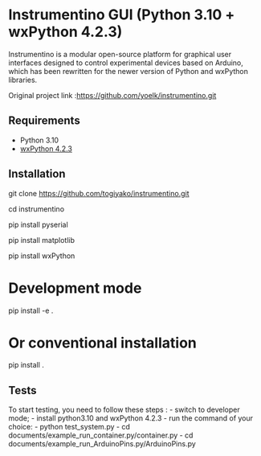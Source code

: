
# Instrumentino GUI (Python 3.10 + wxPython 4.2.3)

Instrumentino is a modular open-source platform for graphical user interfaces designed to control experimental devices based on Arduino, which has been rewritten for the newer version of Python and wxPython libraries.

Original project link :https://github.com/yoelk/instrumentino.git

## Requirements

- Python 3.10
- [wxPython 4.2.3](https://wxpython.org/)

## Installation

git clone https://github.com/togiyako/instrumentino.git

cd instrumentino

pip install pyserial

pip install matplotlib

pip install wxPython

# Development mode
pip install -e .

# Or conventional installation
pip install .

## Tests

To start testing, you need to follow these steps :
    - switch to developer mode;
    - install python3.10 and wxPython 4.2.3
    - run the command of your choice:
        - python test_system.py
        - cd documents/example_run_container.py/container.py
        - cd documents/example_run_ArduinoPins.py/ArduinoPins.py
